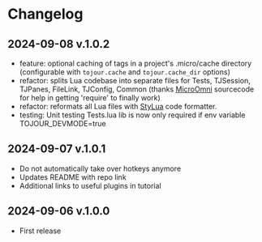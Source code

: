 # Changelog

## 2024-09-08 v.1.0.2

- feature: optional caching of tags in a project's .micro/cache directory (configurable with `tojour.cache` and `tojour.cache_dir` options)
- refactor: splits Lua codebase into separate files for Tests, TJSession, TJPanes, FileLink, TJConfig, Common (thanks [MicroOmni](https://github.com/Neko-Box-Coder/MicroOmni) sourcecode for help in getting 'require' to finally work) 
- refactor: reformats all Lua files with [StyLua](https://github.com/JohnnyMorganz/StyLua) code formatter.
- testing: Unit testing Tests.lua lib is now only required if env variable TOJOUR_DEVMODE=true

## 2024-09-07 v.1.0.1

- Do not automatically take over hotkeys anymore
- Updates README with repo link
- Additional links to useful plugins in tutorial

## 2024-09-06 v.1.0.0

- First release